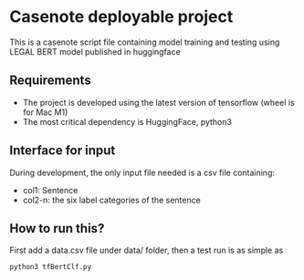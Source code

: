# Casenote deployable project
This is a casenote script file containing model training and testing using LEGAL BERT model published in huggingface

## Requirements  
* The project is developed using the latest version of tensorflow (wheel is for Mac M1)
* The most critical dependency is HuggingFace, python3

## Interface for input 
During development, the only input file needed is a csv file containing: 
* col1: Sentence 
* col2-n: the six label categories of the sentence 


## How to run this? 
First add a data.csv file under data/ folder, then a test run is as simple as 
```
python3 tfBertClf.py
```


